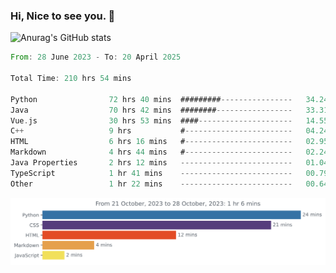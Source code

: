 ### Hi, Nice to see you. 👋

<!--
**EtherFin/EtherFin** is a ✨ _special_ ✨ repository because its `README.md` (this file) appears on your GitHub profile.

Here are some ideas to get you started:

- 🔭 I’m currently working on ...
- 🌱 I’m currently learning ...
- 👯 I’m looking to collaborate on ...
- 🤔 I’m looking for help with ...
- 💬 Ask me about ...
- 📫 How to reach me: ...
- 😄 Pronouns: ...
- ⚡ Fun fact: ...
-->


![Anurag's GitHub stats](https://github-readme-stats.vercel.app/api?username=EtherFin&bg_color=30,e96443,e97f43,e99943,e9b443,e9ce43,e9e843,d3e943,bee943,a9e943,94e943&title_color=fff&text_color=000&show_icons=true&icon_color=000)


<!--START_SECTION:waka-->

```rust
From: 28 June 2023 - To: 20 April 2025

Total Time: 210 hrs 54 mins

Python                72 hrs 40 mins  #########----------------   34.24 %
Java                  70 hrs 42 mins  ########-----------------   33.31 %
Vue.js                30 hrs 53 mins  ####---------------------   14.55 %
C++                   9 hrs           #------------------------   04.24 %
HTML                  6 hrs 16 mins   #------------------------   02.95 %
Markdown              4 hrs 44 mins   #------------------------   02.24 %
Java Properties       2 hrs 12 mins   -------------------------   01.04 %
TypeScript            1 hr 41 mins    -------------------------   00.79 %
Other                 1 hr 22 mins    -------------------------   00.64 %
```

<!--END_SECTION:waka-->

<img
  src="https://github.com/EtherFin/EtherFin/blob/master/images/stat.svg"
  alt="Work Dashboard"
/>

